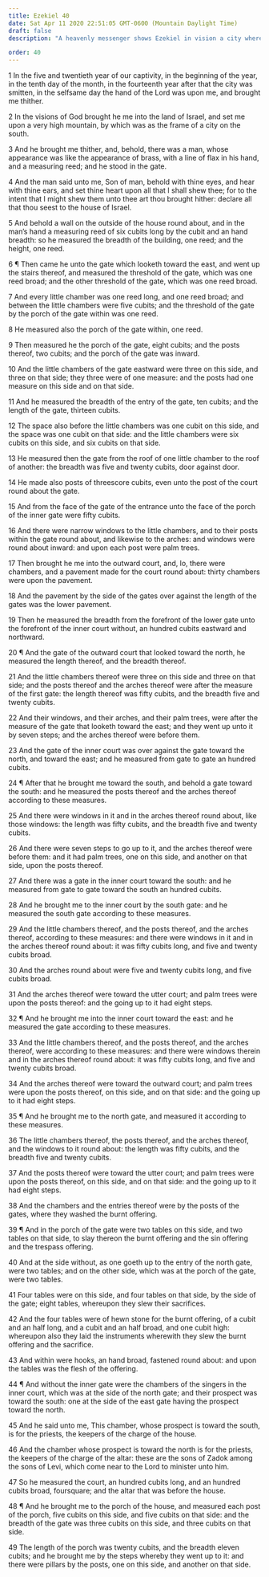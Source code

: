 ```yaml
---
title: Ezekiel 40
date: Sat Apr 11 2020 22:51:05 GMT-0600 (Mountain Daylight Time)
draft: false
description: "A heavenly messenger shows Ezekiel in vision a city where the temple is located—Ezekiel is shown the form and size of the temple and its courts."

order: 40
---
```

    
1 In the five and twentieth year of our captivity, in the beginning of the year, in the tenth day of the month, in the fourteenth year after that the city was smitten, in the selfsame day the hand of the Lord was upon me, and brought me thither.

2 In the visions of God brought he me into the land of Israel, and set me upon a very high mountain, by which was as the frame of a city on the south.

3 And he brought me thither, and, behold, there was a man, whose appearance was like the appearance of brass, with a line of flax in his hand, and a measuring reed; and he stood in the gate.

4 And the man said unto me, Son of man, behold with thine eyes, and hear with thine ears, and set thine heart upon all that I shall shew thee; for to the intent that I might shew them unto thee art thou brought hither: declare all that thou seest to the house of Israel.

5 And behold a wall on the outside of the house round about, and in the man’s hand a measuring reed of six cubits long by the cubit and an hand breadth: so he measured the breadth of the building, one reed; and the height, one reed.

6 ¶ Then came he unto the gate which looketh toward the east, and went up the stairs thereof, and measured the threshold of the gate, which was one reed broad; and the other threshold of the gate, which was one reed broad.

7 And every little chamber was one reed long, and one reed broad; and between the little chambers were five cubits; and the threshold of the gate by the porch of the gate within was one reed.

8 He measured also the porch of the gate within, one reed.

9 Then measured he the porch of the gate, eight cubits; and the posts thereof, two cubits; and the porch of the gate was inward.

10 And the little chambers of the gate eastward were three on this side, and three on that side; they three were of one measure: and the posts had one measure on this side and on that side.

11 And he measured the breadth of the entry of the gate, ten cubits; and the length of the gate, thirteen cubits.

12 The space also before the little chambers was one cubit on this side, and the space was one cubit on that side: and the little chambers were six cubits on this side, and six cubits on that side.

13 He measured then the gate from the roof of one little chamber to the roof of another: the breadth was five and twenty cubits, door against door.

14 He made also posts of threescore cubits, even unto the post of the court round about the gate.

15 And from the face of the gate of the entrance unto the face of the porch of the inner gate were fifty cubits.

16 And there were narrow windows to the little chambers, and to their posts within the gate round about, and likewise to the arches: and windows were round about inward: and upon each post were palm trees.

17 Then brought he me into the outward court, and, lo, there were chambers, and a pavement made for the court round about: thirty chambers were upon the pavement.

18 And the pavement by the side of the gates over against the length of the gates was the lower pavement.

19 Then he measured the breadth from the forefront of the lower gate unto the forefront of the inner court without, an hundred cubits eastward and northward.

20 ¶ And the gate of the outward court that looked toward the north, he measured the length thereof, and the breadth thereof.

21 And the little chambers thereof were three on this side and three on that side; and the posts thereof and the arches thereof were after the measure of the first gate: the length thereof was fifty cubits, and the breadth five and twenty cubits.

22 And their windows, and their arches, and their palm trees, were after the measure of the gate that looketh toward the east; and they went up unto it by seven steps; and the arches thereof were before them.

23 And the gate of the inner court was over against the gate toward the north, and toward the east; and he measured from gate to gate an hundred cubits.

24 ¶ After that he brought me toward the south, and behold a gate toward the south: and he measured the posts thereof and the arches thereof according to these measures.

25 And there were windows in it and in the arches thereof round about, like those windows: the length was fifty cubits, and the breadth five and twenty cubits.

26 And there were seven steps to go up to it, and the arches thereof were before them: and it had palm trees, one on this side, and another on that side, upon the posts thereof.

27 And there was a gate in the inner court toward the south: and he measured from gate to gate toward the south an hundred cubits.

28 And he brought me to the inner court by the south gate: and he measured the south gate according to these measures.

29 And the little chambers thereof, and the posts thereof, and the arches thereof, according to these measures: and there were windows in it and in the arches thereof round about: it was fifty cubits long, and five and twenty cubits broad.

30 And the arches round about were five and twenty cubits long, and five cubits broad.

31 And the arches thereof were toward the utter court; and palm trees were upon the posts thereof: and the going up to it had eight steps.

32 ¶ And he brought me into the inner court toward the east: and he measured the gate according to these measures.

33 And the little chambers thereof, and the posts thereof, and the arches thereof, were according to these measures: and there were windows therein and in the arches thereof round about: it was fifty cubits long, and five and twenty cubits broad.

34 And the arches thereof were toward the outward court; and palm trees were upon the posts thereof, on this side, and on that side: and the going up to it had eight steps.

35 ¶ And he brought me to the north gate, and measured it according to these measures.

36 The little chambers thereof, the posts thereof, and the arches thereof, and the windows to it round about: the length was fifty cubits, and the breadth five and twenty cubits.

37 And the posts thereof were toward the utter court; and palm trees were upon the posts thereof, on this side, and on that side: and the going up to it had eight steps.

38 And the chambers and the entries thereof were by the posts of the gates, where they washed the burnt offering.

39 ¶ And in the porch of the gate were two tables on this side, and two tables on that side, to slay thereon the burnt offering and the sin offering and the trespass offering.

40 And at the side without, as one goeth up to the entry of the north gate, were two tables; and on the other side, which was at the porch of the gate, were two tables.

41 Four tables were on this side, and four tables on that side, by the side of the gate; eight tables, whereupon they slew their sacrifices.

42 And the four tables were of hewn stone for the burnt offering, of a cubit and an half long, and a cubit and an half broad, and one cubit high: whereupon also they laid the instruments wherewith they slew the burnt offering and the sacrifice.

43 And within were hooks, an hand broad, fastened round about: and upon the tables was the flesh of the offering.

44 ¶ And without the inner gate were the chambers of the singers in the inner court, which was at the side of the north gate; and their prospect was toward the south: one at the side of the east gate having the prospect toward the north.

45 And he said unto me, This chamber, whose prospect is toward the south, is for the priests, the keepers of the charge of the house.

46 And the chamber whose prospect is toward the north is for the priests, the keepers of the charge of the altar: these are the sons of Zadok among the sons of Levi, which come near to the Lord to minister unto him.

47 So he measured the court, an hundred cubits long, and an hundred cubits broad, foursquare; and the altar that was before the house.

48 ¶ And he brought me to the porch of the house, and measured each post of the porch, five cubits on this side, and five cubits on that side: and the breadth of the gate was three cubits on this side, and three cubits on that side.

49 The length of the porch was twenty cubits, and the breadth eleven cubits; and he brought me by the steps whereby they went up to it: and there were pillars by the posts, one on this side, and another on that side.
